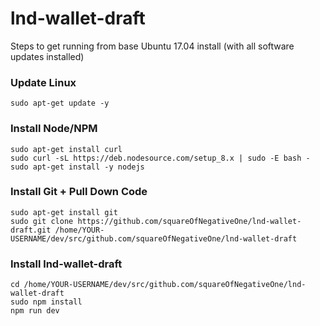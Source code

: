 # lnd-wallet-draft

Steps to get running from base Ubuntu 17.04 install (with all software updates installed)

### Update Linux
```
sudo apt-get update -y
```

### Install Node/NPM
```
sudo apt-get install curl
sudo curl -sL https://deb.nodesource.com/setup_8.x | sudo -E bash -
sudo apt-get install -y nodejs
```

### Install Git + Pull Down Code
```
sudo apt-get install git
sudo git clone https://github.com/squareOfNegativeOne/lnd-wallet-draft.git /home/YOUR-USERNAME/dev/src/github.com/squareOfNegativeOne/lnd-wallet-draft
```

### Install lnd-wallet-draft
```
cd /home/YOUR-USERNAME/dev/src/github.com/squareOfNegativeOne/lnd-wallet-draft
sudo npm install
npm run dev
```
